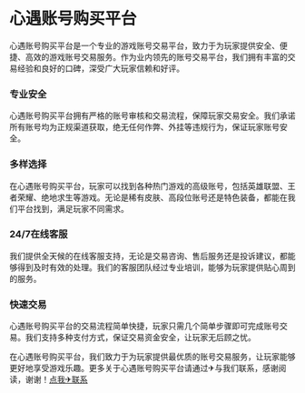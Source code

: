 # 心遇账号购买平台

心遇账号购买平台是一个专业的游戏账号交易平台，致力于为玩家提供安全、便捷、高效的游戏账号交易服务。作为业内领先的账号交易平台，我们拥有丰富的交易经验和良好的口碑，深受广大玩家信赖和好评。

### 专业安全

心遇账号购买平台拥有严格的账号审核和交易流程，保障玩家交易安全。我们承诺所有账号均为正规渠道获取，绝无任何作弊、外挂等违规行为，保证玩家账号安全。

### 多样选择

在心遇账号购买平台，玩家可以找到各种热门游戏的高级账号，包括英雄联盟、王者荣耀、绝地求生等游戏。无论是稀有皮肤、高段位账号还是特色装备，都能在我们平台找到，满足玩家不同需求。

### 24/7在线客服

我们提供全天候的在线客服支持，无论是交易咨询、售后服务还是投诉建议，都能够得到及时有效的处理。我们的客服团队经过专业培训，能够为玩家提供贴心周到的服务。

### 快速交易

心遇账号购买平台的交易流程简单快捷，玩家只需几个简单步骤即可完成账号交易。我们支持多种支付方式，保证交易资金安全，让玩家无后顾之忧。

在心遇账号购买平台，我们致力于为玩家提供最优质的账号交易服务，让玩家能够更好地享受游戏乐趣。更多关于心遇账号购买平台请通过✈与我们联系，感谢阅读，谢谢！[点我✈联系](https://gg.k02.cc)